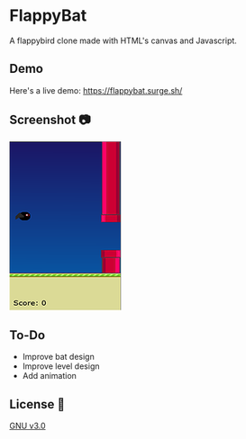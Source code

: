 # FlappyBat
A flappybird clone made with HTML's canvas and Javascript.  

## Demo  
Here's a live demo: https://flappybat.surge.sh/  

## Screenshot :camera:  
![Flappy](https://github.com/Hichem-Chabou/FlappyBat/blob/master/img/flappybat.PNG)  

## To-Do  
* Improve bat design  
* Improve level design  
* Add animation  

## License :scroll:  
[GNU v3.0](https://github.com/Hichem-Chabou/FlappyBat/blob/master/LICENSE)

